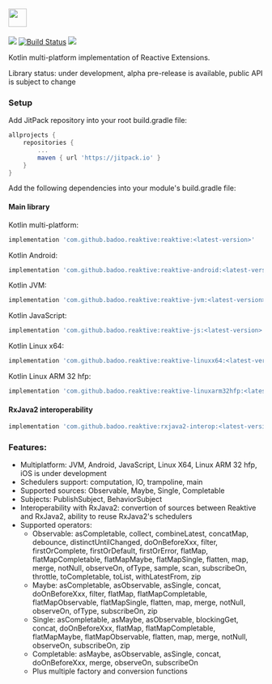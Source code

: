 # <img src="https://raw.githubusercontent.com/badoo/Reaktive/master/assets/logo_reaktive.png" height="36">

[![](https://jitpack.io/v/badoo/Reaktive.svg)](https://jitpack.io/#badoo/Reaktive)
[![Build Status](https://travis-ci.org/badoo/Reaktive.svg?branch=master)](https://travis-ci.org/badoo/Reaktive)
[![](https://img.shields.io/badge/License-Apache/2.0-blue.svg)](https://github.com/badoo/Reaktive/blob/master/LICENSE)

Kotlin multi-platform implementation of Reactive Extensions.

Library status: under development, alpha pre-release is available, public API is subject to change

### Setup
Add JitPack repository into your root build.gradle file:
```groovy
allprojects {
    repositories {
        ...
        maven { url 'https://jitpack.io' }
    }
}
```

Add the following dependencies into your module's build.gradle file:
#### Main library
Kotlin multi-platform:
```groovy
implementation 'com.github.badoo.reaktive:reaktive:<latest-version>'
```
Kotlin Android:
```groovy
implementation 'com.github.badoo.reaktive:reaktive-android:<latest-version>'
```
Kotlin JVM:
```groovy
implementation 'com.github.badoo.reaktive:reaktive-jvm:<latest-version>'
```
Kotlin JavaScript:
```groovy
implementation 'com.github.badoo.reaktive:reaktive-js:<latest-version>'
```
Kotlin Linux x64:
```groovy
implementation 'com.github.badoo.reaktive:reaktive-linuxx64:<latest-version>'
```
Kotlin Linux ARM 32 hfp:
```groovy
implementation 'com.github.badoo.reaktive:reaktive-linuxarm32hfp:<latest-version>'
```

#### RxJava2 interoperability
```groovy
implementation 'com.github.badoo.reaktive:rxjava2-interop:<latest-version>'
```

### Features:
* Multiplatform: JVM, Android, JavaScript, Linux X64, Linux ARM 32 hfp, iOS is under development
* Schedulers support: computation, IO, trampoline, main
* Supported sources: Observable, Maybe, Single, Completable
* Subjects: PublishSubject, BehaviorSubject
* Interoperability with RxJava2: convertion of sources between Reaktive and RxJava2, ability to reuse RxJava2's schedulers
* Supported operators:
  * Observable: asCompletable, collect, combineLatest, concatMap, debounce, distinctUntilChanged, doOnBeforeXxx, filter, firstOrComplete, firstOrDefault, firstOrError, flatMap, flatMapCompletable, flatMapMaybe, flatMapSingle, flatten, map, merge, notNull, observeOn, ofType, sample, scan, subscribeOn, throttle, toCompletable, toList, withLatestFrom, zip
  * Maybe: asCompletable, asObservable, asSingle, concat, doOnBeforeXxx, filter, flatMap, flatMapCompletable, flatMapObservable, flatMapSingle, flatten, map, merge, notNull, observeOn, ofType, subscribeOn, zip
  * Single: asCompletable, asMaybe, asObservable, blockingGet, concat, doOnBeforeXxx, flatMap, flatMapCompletable, flatMapMaybe, flatMapObservable, flatten, map, merge, notNull, observeOn, subscribeOn, zip
  * Completable: asMaybe, asObservable, asSingle, concat, doOnBeforeXxx, merge, observeOn, subscribeOn
  * Plus multiple factory and conversion functions

